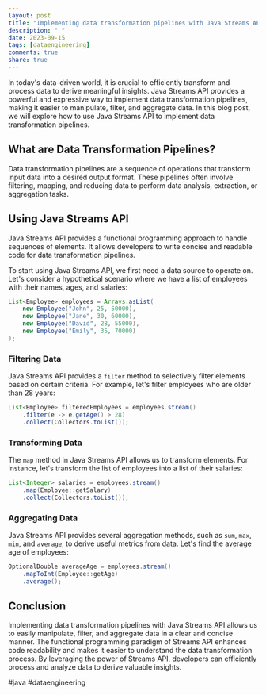 ```yaml
---
layout: post
title: "Implementing data transformation pipelines with Java Streams API"
description: " "
date: 2023-09-15
tags: [dataengineering]
comments: true
share: true
---
```


In today's data-driven world, it is crucial to efficiently transform and process data to derive meaningful insights. Java Streams API provides a powerful and expressive way to implement data transformation pipelines, making it easier to manipulate, filter, and aggregate data. In this blog post, we will explore how to use Java Streams API to implement data transformation pipelines.

## What are Data Transformation Pipelines?

Data transformation pipelines are a sequence of operations that transform input data into a desired output format. These pipelines often involve filtering, mapping, and reducing data to perform data analysis, extraction, or aggregation tasks.

## Using Java Streams API

Java Streams API provides a functional programming approach to handle sequences of elements. It allows developers to write concise and readable code for data transformation pipelines.

To start using Java Streams API, we first need a data source to operate on. Let's consider a hypothetical scenario where we have a list of employees with their names, ages, and salaries:

```java
List<Employee> employees = Arrays.asList(
    new Employee("John", 25, 50000),
    new Employee("Jane", 30, 60000),
    new Employee("David", 28, 55000),
    new Employee("Emily", 35, 70000)
);
```

### Filtering Data

Java Streams API provides a `filter` method to selectively filter elements based on certain criteria. For example, let's filter employees who are older than 28 years:

```java
List<Employee> filteredEmployees = employees.stream()
    .filter(e -> e.getAge() > 28)
    .collect(Collectors.toList());
```

### Transforming Data

The `map` method in Java Streams API allows us to transform elements. For instance, let's transform the list of employees into a list of their salaries:

```java
List<Integer> salaries = employees.stream()
    .map(Employee::getSalary)
    .collect(Collectors.toList());
```

### Aggregating Data

Java Streams API provides several aggregation methods, such as `sum`, `max`, `min`, and `average`, to derive useful metrics from data. Let's find the average age of employees:

```java
OptionalDouble averageAge = employees.stream()
    .mapToInt(Employee::getAge)
    .average();
```

## Conclusion

Implementing data transformation pipelines with Java Streams API allows us to easily manipulate, filter, and aggregate data in a clear and concise manner. The functional programming paradigm of Streams API enhances code readability and makes it easier to understand the data transformation process. By leveraging the power of Streams API, developers can efficiently process and analyze data to derive valuable insights.

#java #dataengineering